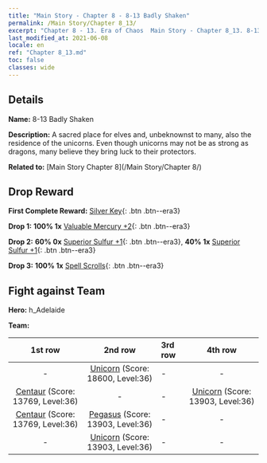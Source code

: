 ```yaml
---
title: "Main Story - Chapter 8 - 8-13 Badly Shaken"
permalink: /Main Story/Chapter 8_13/
excerpt: "Chapter 8 - 13. Era of Chaos  Main Story - Chapter 8_13. 8-13 Badly Shaken"
last_modified_at: 2021-06-08
locale: en
ref: "Chapter 8_13.md"
toc: false
classes: wide
---
```


## Details

 **Name:** 8-13 Badly Shaken

 **Description:** A sacred place for elves and, unbeknownst to many, also the residence of the unicorns. Even though unicorns may not be as strong as dragons, many believe they bring luck to their protectors.

 **Related to:** [Main Story Chapter 8](/Main Story/Chapter 8/)

## Drop Reward

 **First Complete Reward:** [Silver Key](/Items/con_693/){: .btn .btn--era3}

 **Drop 1:** **100% 1x** [Valuable Mercury +2](/Items/mat_28/){: .btn .btn--era3}

 **Drop 2:** **60% 0x** [Superior Sulfur +1](/Items/mat_22/){: .btn .btn--era3}, **40% 1x** [Superior Sulfur +1](/Items/mat_22/){: .btn .btn--era3}

 **Drop 3:** **100% 1x** [Spell Scrolls](/Items/con_694/){: .btn .btn--era3}


## Fight against Team
 **Hero:** h_Adelaide

 **Team:**


  | 1st row | 2nd row | 3rd row | 4th row |
  |:----:|:----:|:----|:----:|
  | - | [Unicorn](/units/Unicorn/) (Score: 18600, Level:36)  | - | - |
  | [Centaur](/units/Centaur/) (Score: 13769, Level:36)  | - | - | [Unicorn](/units/Unicorn/) (Score: 13903, Level:36)  |
  | [Centaur](/units/Centaur/) (Score: 13769, Level:36)  | [Pegasus](/units/Pegasus/) (Score: 13903, Level:36)  | - | - |
  | - | [Unicorn](/units/Unicorn/) (Score: 13903, Level:36)  | - | - |


